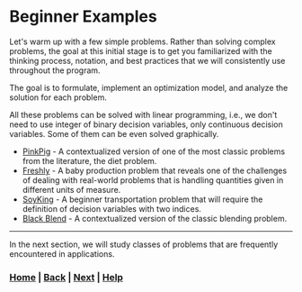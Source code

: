 # Beginner Examples
Let's warm up with a few simple problems. Rather than solving complex 
problems, the goal at this initial stage is to get you familiarized with the 
thinking process, notation, and best practices that we will consistently use 
throughout the program.

The goal is to formulate, implement an optimization model, and analyze the 
solution for each problem.  

All these problems can be solved with linear programming, i.e., we 
don't need to use integer of binary decision variables, only continuous 
decision variables. Some of them can be even solved graphically.

- [PinkPig](https://www.mipwise.com/use-cases/pinkpig) - A contextualized 
  version of one of the most classic problems from the literature, the diet 
  problem.
- [Freshly](https://www.mipwise.com/use-cases/freshly) - A baby production 
  problem that reveals one of the challenges of dealing with real-world 
  problems that is handling quantities given in different units of measure.
- [SoyKing](https://www.mipwise.com/use-cases/soyking) - A beginner 
  transportation problem that will require the definition of decision 
  variables with two indices.
- [Black Blend](https://www.mipwise.com/use-cases/black-blend) - A 
  contextualized version of the classic blending problem.

------------------------------------------------------------------------------

In the next section, we will study classes of problems that are frequently 
encountered in applications.

### [Home][home] | [Back][back] | [Next][next] | [Help][help]

[home]: ../README.md
[back]: ../1_introduction/next_steps/README.md
[next]: ../3_formulation_techniques/README.md
[help]: ../0_help/README.md